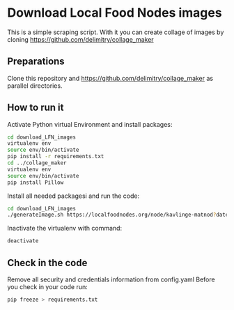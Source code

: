 # Download Local Food Nodes images
This is a simple scraping script. With it you can create collage of images by cloning https://github.com/delimitry/collage_maker 

## Preparations ##
Clone this repository and https://github.com/delimitry/collage_maker as parallel directories.

## How to run it ##
Activate Python virtual Environment and install packages: 
```bash
cd download_LFN_images
virtualenv env
source env/bin/activate
pip install -r requirements.txt
cd ../collage_maker
virtualenv env
source env/bin/activate
pip install Pillow
```

Install all needed packagesi and run the code:
```bash
cd download_LFN_images
./generateImage.sh https://localfoodnodes.org/node/kavlinge-matnod?date=2018-10-24
```
Inactivate the virtualenv with command:
```bash
deactivate
```
## Check in the code ##
Remove all security and credentials information from config.yaml
Before you check in your code run:
```bash
pip freeze > requirements.txt
```
